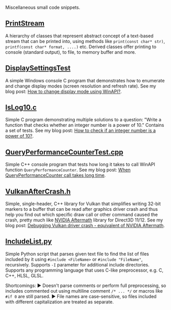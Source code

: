 Miscellaneous small code snippets.

## [PrintStream](../../tree/master/PrintStream)

A hierarchy of classes that represent abstract concept of a text-based stream that can be printed into, using methods like `print(const char* str)`, `printf(const char* format, ....)` etc. Derived classes offer printing to console (standard output), to file, to memory buffer and more.

## [DisplaySettingsTest](../../tree/master/DisplaySettingsTest)

A simple Windows console C program that demonstrates how to enumerate and change display modes (screen resolution and refresh rate). See my blog post: [How to change display mode using WinAPI?](http://asawicki.info/news_1637_how_to_change_display_mode_using_winapi.html).

## [IsLog10.c](IsLog10.c)

Simple C program demonstrating multiple solutions to a question: "Write a function that checks whether an integer number is a power of 10." Contains a set of tests. See my blog post: [How to check if an integer number is a power of 10?](http://www.asawicki.info/news_1660_how_to_check_if_an_integer_number_is_a_power_of_10.html).

## [QueryPerformanceCounterTest.cpp](QueryPerformanceCounterTest.cpp)

Simple C++ console program that tests how long it takes to call WinAPI function `QueryPerformanceCounter`. See my blog post: [When QueryPerformanceCounter call takes long time](http://asawicki.info/news_1667_when_queryperformancecounter_call_takes_long_time.html).

## [VulkanAfterCrash.h](VulkanAfterCrash.h)

Simple, single-header, C++ library for Vulkan that simplifies writing 32-bit markers to a buffer that can be read after graphics driver crash and thus help you find out which specific draw call or other command caused the crash, pretty much like [NVIDIA Aftermath](https://developer.nvidia.com/nvidia-aftermath) library for Direct3D 11/12. See my blog post: [Debugging Vulkan driver crash - equivalent of NVIDIA Aftermath](http://asawicki.info/news_1677_debugging_vulkan_driver_crash_-_equivalent_of_nvidia_aftermath.html).

## [IncludeList.py](IncludeList.py)

Simple Python script that parses given text file to find the list of files included by it using `#include <FileName>` or `#include "FileName"`, recursively. Supports `-I` parameter for additional include directories. Supports any programming language that uses C-like preprocessor, e.g. C, C++, HLSL, GLSL.

Shortcomings: ► Doesn't parse comments or perform full preprocessing, so includes commented out using multiline comment `/* ... */` or macros like `#if 0` are still parsed. ► File names are case-sensitive, so files included with different capitalization are treated as separate.

